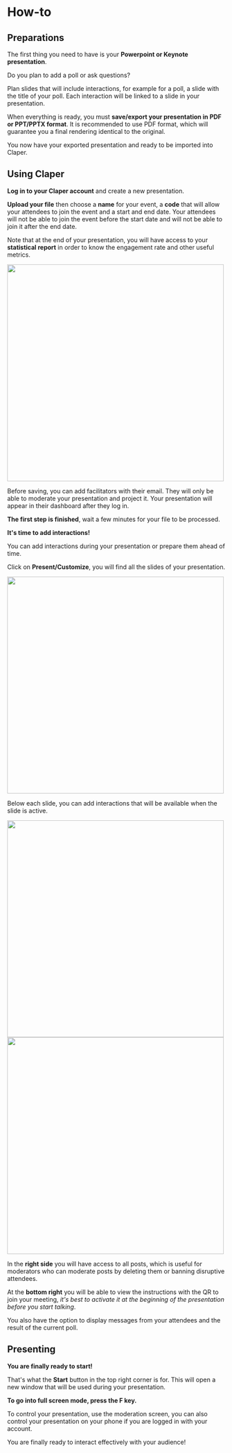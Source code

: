 # How-to 

## Preparations
The first thing you need to have is your **Powerpoint or Keynote presentation**.  

Do you plan to add a poll or ask questions? 

Plan slides that will include interactions, for example for a poll, a slide with the title of your poll. Each interaction will be linked to a slide in your presentation.

When everything is ready, you must **save/export your presentation in PDF or PPT/PPTX format**. It is recommended to use PDF format, which will guarantee you a final rendering identical to the original.

You now have your exported presentation and ready to be imported into Claper.

## Using Claper
**Log in to your Claper account** and create a new presentation. 

**Upload your file** then choose a **name** for your event, a **code** that will allow your attendees to join the event and a start and end date. 
Your attendees will not be able to join the event before the start date and will not be able to join it after the end date.

Note that at the end of your presentation, you will have access to your **statistical report** in order to know the engagement rate and other useful metrics.

<img src="assets/new-form.png" width="500"/>

Before saving, you can add facilitators with their email. They will only be able to moderate your presentation and project it. Your presentation will appear in their dashboard after they log in.

**The first step is finished**, wait a few minutes for your file to be processed.

**It's time to add interactions!**

You can add interactions during your presentation or prepare them ahead of time. 

Click on **Present/Customize**, you will find all the slides of your presentation. 

<img src="assets/card-event.png" width="500"/>

Below each slide, you can add interactions that will be available when the slide is active. 

<img src="assets/add-poll.gif" width="500"/>

<img src="assets/moderation-view.png" width="500"/>

In the **right side** you will have access to all posts, which is useful for moderators who can moderate posts by deleting them or banning disruptive attendees.

At the **bottom right** you will be able to view the instructions with the QR to join your meeting, _it's best to activate it at the beginning of the presentation before you start talking_.

You also have the option to display messages from your attendees and the result of the current poll.

## Presenting

**You are finally ready to start!**

That's what the **Start** button in the top right corner is for. This will open a new window that will be used during your presentation. 

**To go into full screen mode, press the F key.**

To control your presentation, use the moderation screen, you can also control your presentation on your phone if you are logged in with your account.

You are finally ready to interact effectively with your audience!